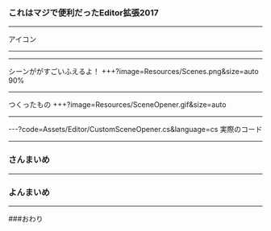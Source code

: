 ### これはマジで便利だったEditor拡張2017
---

アイコン


---



---

シーンががすごいふえるよ！
+++?image=Resources/Scenes.png&size=auto 90%


---

つくったもの
+++?image=Resources/SceneOpener.gif&size=auto

---

---?code=Assets/Editor/CustomSceneOpener.cs&language=cs
実際のコード

---

### さんまいめ
---
### よんまいめ
---
###おわり

